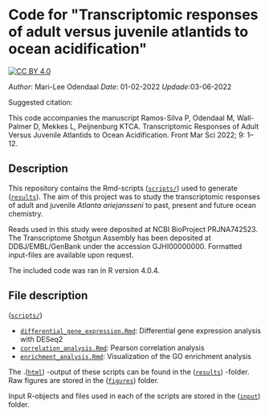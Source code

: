 # Code for "Transcriptomic responses of adult versus juvenile atlantids to ocean acidification"

[![CC BY 4.0][cc-by-shield]][cc-by]

[cc-by]: http://creativecommons.org/licenses/by/4.0/
[cc-by-shield]: https://img.shields.io/badge/License-CC%20BY%204.0-lightgrey.svg

_Author_: Mari-Lee Odendaal
_Date_: 01-02-2022
_Updade_:03-06-2022

Suggested citation:

This code accompanies the manuscript Ramos-Silva P, Odendaal M, Wall-Palmer D, Mekkes L, Peijnenburg KTCA. Transcriptomic Responses of Adult Versus Juvenile Atlantids to Ocean Acidification. Front Mar Sci 2022; 9: 1–12.

## Description

This repository contains the Rmd-scripts ([`scripts/`](scripts/)) used to generate ([`results`](results/)). The aim of this project was to study the transcriptomic responses of adult and juvenile _Atlanta ariejansseni_ to past, present and future ocean chemistry.

Reads used in this study were deposited at NCBI BioProject PRJNA742523. The Transcriptome Shotgun Assembly has been deposited at DDBJ/EMBL/GenBank under the accession GJHI00000000. Formatted input-files are available upon request.

The included code was ran in R version 4.0.4.

## File description
([`scripts/`](scripts/)) 

- [`differential_gene_expression.Rmd`](scripts/differential_gene_expression.Rmd): Differential gene expression analysis with DESeq2
- [`correlation_analysis.Rmd`](scripts/correlation_analysis.Rmd): Pearson correlation analysis
- [`enrichment_analysis.Rmd`](scripts/enrichment_analysis.Rmd): Visualization of the GO enrichment analysis

The .([`html`](results/html/)) -output of these scripts can be found in the ([`results`](results/)) -folder. Raw figures are stored in the ([`figures`](results/figures/))  folder.

Input R-objects and files used in each of the scripts are stored in the ([`input`](input/)) folder.
